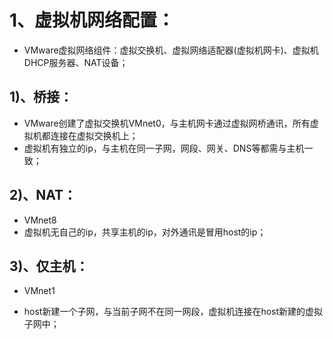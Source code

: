 # 1、虚拟机网络配置：

- VMware虚拟网络组件：虚拟交换机、虚拟网络适配器(虚拟机网卡)、虚拟机DHCP服务器、NAT设备；

## 1)、桥接：

- VMware创建了虚拟交换机VMnet0，与主机网卡通过虚拟网桥通讯，所有虚拟机都连接在虚拟交换机上；
- 虚拟机有独立的ip，与主机在同一子网，网段、网关、DNS等都需与主机一致；

## 2)、NAT：

- VMnet8
- 虚拟机无自己的ip，共享主机的ip，对外通讯是冒用host的ip；

## 3)、仅主机：

- VMnet1

- host新建一个子网，与当前子网不在同一网段，虚拟机连接在host新建的虚拟子网中；